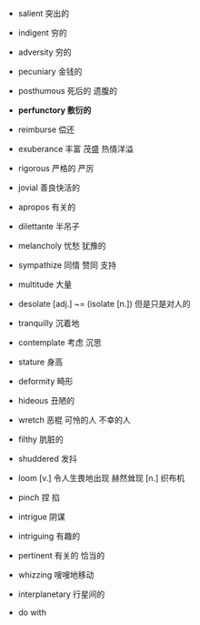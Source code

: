 - salient 突出的

- indigent 穷的

- adversity 穷的

- pecuniary 金钱的

- posthumous 死后的 遗腹的

- __perfunctory 敷衍的__

- reimburse 偿还

- exuberance 丰富 茂盛 热情洋溢

- rigorous 严格的 严厉

- jovial 善良快活的

- apropos 有关的

- dilettante 半吊子

- melancholy 忧愁 犹豫的

- sympathize 同情 赞同 支持

- multitude 大量

- desolate [adj.] ~= (isolate [n.]) 但是只是对人的

- tranquilly 沉着地

- contemplate 考虑 沉思

- stature 身高

- deformity 畸形

- hideous 丑陋的

- wretch 恶棍 可怜的人 不幸的人

- filthy 肮脏的

- shuddered 发抖

- loom [v.] 令人生畏地出现 赫然耸现 [n.] 织布机

- pinch 捏 掐

- intrigue 阴谋

- intriguing 有趣的

- pertinent 有关的 恰当的

- whizzing 嗖嗖地移动

- interplanetary 行星间的

- do with
